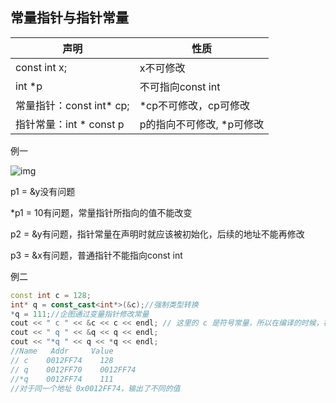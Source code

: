 ## 常量指针与指针常量

| 声明                     | 性质                      |
| ------------------------ | ------------------------- |
| const int x;             | x不可修改                 |
| int *p                   | 不可指向const int         |
| 常量指针：const int* cp; | *cp不可修改，cp可修改     |
| 指针常量：int * const p  | p的指向不可修改, *p可修改 |



例一

![img](https://spricoder.oss-cn-shanghai.aliyuncs.com/2020-C-plus-plus-advanced-programming/img/exam/5.png)

p1 = &y没有问题	

*p1 = 10有问题，常量指针所指向的值不能改变	

p2 = &y有问题，指针常量在声明时就应该被初始化，后续的地址不能再修改	

p3 = &x有问题，普通指针不能指向const int





例二

```cpp
const int c = 128;
int* q = const_cast<int*>(&c);//强制类型转换
*q = 111;//企图通过变量指针修改常量
cout << " c " << &c << c << endl; // 这里的 c 是符号常量，所以在编译的时候，符号常量已经变为 128 了，相当于 define
cout << " q " << &q << q << endl;
cout << "*q " << q << *q << endl;
//Name   Addr     Value
// c    0012FF74    128
// q    0012FF70    0012FF74
//*q    0012FF74    111
//对于同一个地址 0x0012FF74，输出了不同的值
```

